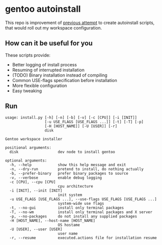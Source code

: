 # gentoo autoinstall

This repo is improvement of [previous attempt](https://github.com/readysloth/Workspace-recreation)
to create autoinstall scripts, that would roll out my workspace configuration.


## How can it be useful for you

These scripts provide:

- Better logging of install process
- Resuming of interrupted installation
- (TODO) Binary installation instead of compiling
- Common USE-flags specification before installation
- More flexible configuration
- Easy tweaking

## Run

```
usage: install.py [-h] [-n] [-b] [-v] [-c [CPU]] [-i [INIT]]
                  [-u USE_FLAGS [USE_FLAGS ...]] [-t] [-T] [-p]
                  [-H [HOST_NAME]] [-U [USER]] [-r]
                  disk

Gentoo workspace installer

positional arguments:
  disk                  dev node to install gentoo

optional arguments:
  -h, --help            show this help message and exit
  -n, --dry-run         pretend to install, do nothing actually
  -b, --prefer-binary   prefer binary packages to source
  -v, --verbose         enable debug logging
  -c [CPU], --cpu [CPU]
                        cpu architecture
  -i [INIT], --init [INIT]
                        init system
  -u USE_FLAGS [USE_FLAGS ...], --use-flags USE_FLAGS [USE_FLAGS ...]
                        system-wide use flags
  -t, --no-gui          install only terminal packages
  -T, --no-wm           install only terminal packages and X server
  -p, --no-packages     do not install any supplied packages
  -H [HOST_NAME], --host-name [HOST_NAME]
                        OS hostame
  -U [USER], --user [USER]
                        user name
  -r, --resume          executed.actions file for installation resume
```
